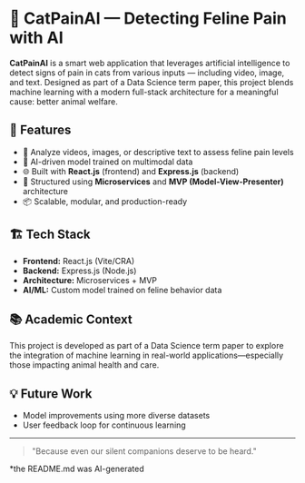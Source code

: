 # 🐾 CatPainAI — Detecting Feline Pain with AI

**CatPainAI** is a smart web application that leverages artificial intelligence to detect signs of pain in cats from various inputs — including video, image, and text. Designed as part of a Data Science term paper, this project blends machine learning with a modern full-stack architecture for a meaningful cause: better animal welfare.

## 🚀 Features

- 🎥 Analyze videos, images, or descriptive text to assess feline pain levels
- 🧠 AI-driven model trained on multimodal data
- 🌐 Built with **React.js** (frontend) and **Express.js** (backend)
- 🧩 Structured using **Microservices** and **MVP (Model-View-Presenter)** architecture
- 📦 Scalable, modular, and production-ready

## 🏗️ Tech Stack

- **Frontend:** React.js (Vite/CRA)
- **Backend:** Express.js (Node.js)
- **Architecture:** Microservices + MVP
- **AI/ML:** Custom model trained on feline behavior data

## 📚 Academic Context

This project is developed as part of a Data Science term paper to explore the integration of machine learning in real-world applications—especially those impacting animal health and care.

## 💡 Future Work

- Model improvements using more diverse datasets
- User feedback loop for continuous learning

---

> "Because even our silent companions deserve to be heard."

*the README.md was AI-generated